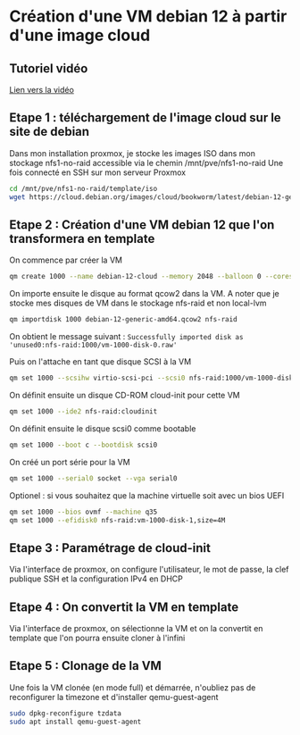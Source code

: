 # Création d'une VM debian 12 à partir d'une image cloud

## Tutoriel vidéo

[Lien vers la vidéo]()

## Etape 1 : téléchargement de l'image cloud sur le site de debian

Dans mon installation proxmox, je stocke les images ISO dans mon stockage nfs1-no-raid accessible via le chemin /mnt/pve/nfs1-no-raid
Une fois connecté en SSH sur mon serveur Proxmox

```bash
cd /mnt/pve/nfs1-no-raid/template/iso
wget https://cloud.debian.org/images/cloud/bookworm/latest/debian-12-generic-amd64.qcow2
```

## Etape 2 : Création d'une VM debian 12 que l'on transformera en template

On commence par créer la VM

```bash
qm create 1000 --name debian-12-cloud --memory 2048 --balloon 0 --cores 2 --cpu x86-64-v2-AES --net0 virtio,bridge=vmbr0 --onboot 0 --agent 1
```

On importe ensuite le disque au format qcow2 dans la VM. A noter que je stocke mes disques de VM dans le stockage nfs-raid et non local-lvm

```bash
qm importdisk 1000 debian-12-generic-amd64.qcow2 nfs-raid
```

On obtient le message suivant : `Successfully imported disk as 'unused0:nfs-raid:1000/vm-1000-disk-0.raw'`

Puis on l'attache en tant que disque SCSI à la VM

```bash
qm set 1000 --scsihw virtio-scsi-pci --scsi0 nfs-raid:1000/vm-1000-disk-0.raw
```

On définit ensuite un disque CD-ROM cloud-init pour cette VM

```bash
qm set 1000 --ide2 nfs-raid:cloudinit
```

On définit ensuite le disque scsi0 comme bootable

```bash
qm set 1000 --boot c --bootdisk scsi0
```

On créé un port série pour la VM

```bash
qm set 1000 --serial0 socket --vga serial0
```

Optionel : si vous souhaitez que la machine virtuelle soit avec un bios UEFI

```bash
qm set 1000 --bios ovmf --machine q35
qm set 1000 --efidisk0 nfs-raid:vm-1000-disk-1,size=4M
```

## Etape 3 : Paramétrage de cloud-init

Via l'interface de proxmox, on configure l'utilisateur, le mot de passe, la clef publique SSH et la configuration IPv4 en DHCP

## Etape 4 : On convertit la VM en template

Via l'interface de proxmox, on sélectionne la VM et on la convertit en template que l'on pourra ensuite cloner à l'infini

## Etape 5 : Clonage de la VM

Une fois la VM clonée (en mode full) et démarrée, n'oubliez pas de reconfigurer la timezone et d'installer qemu-guest-agent

```bash
sudo dpkg-reconfigure tzdata
sudo apt install qemu-guest-agent
```
